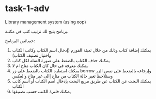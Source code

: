 # task-1-adv
Library management system (using oop)

برنامج يتيح لك ترتيب كتب في مكتبة.

خصائص البرنامج:
1. يمكنك إضافة كتاب وذلك من خلال تعبئة الفورم (إدخال اسم الكتاب وكاتب الكتاب واختيار تصنيف الكتاب)
2. يمكنك حذف الكتاب بالضغط على صورة السلة لكل كتاب
3. يمكنك معرفة في حال كان الكتاب متاح ام لا
4. يمكنك استعارة الكتاب بالضغط على زر borrow وإرجاعه بالضغط على نفس الزر وستلاحظ تغير حالة الكتاب من متاح إالى غير متاح والعكس
5. يمكنك البحث عن الكتاب عن طريق مربع البحث بإدخال اسم الكتاب أو اسم كاتب الكتاب
6. يمكنك فلترة الكتب حسب تصنيفها